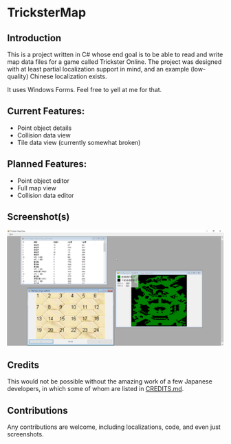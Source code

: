 # TricksterMap

## Introduction

This is a project written in C# whose end goal is to be able to read and write map data files for a game called Trickster Online. The project was designed with at least partial localization support in mind, and an example (low-quality) Chinese localization exists.

It uses Windows Forms. Feel free to yell at me for that.

## Current Features:

* Point object details
* Collision data view
* Tile data view (currently somewhat broken)

## Planned Features:

* Point object editor
* Full map view
* Collision data editor

## Screenshot(s)

![Megalopolis Square/map_sq00.md3](/Screenshots/TricksterMap_2018-05-12_00-42-03.png?raw=true "Megalopolis Square/map_sq00.md3")

## Credits

This would not be possible without the amazing work of a few Japanese developers, in which some of whom are listed in [CREDITS.md](/CREDITS.md).

## Contributions

Any contributions are welcome, including localizations, code, and even just screenshots.
